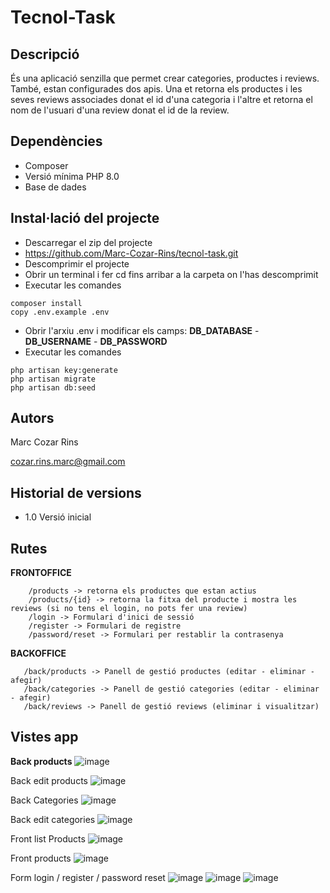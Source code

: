 # Tecnol-Task
 

## Descripció
És una aplicació senzilla que permet crear categories, productes i reviews.
També, estan configurades dos apis. 
Una et retorna els productes i les seves reviews associades donat el id d'una categoria i l'altre et retorna el nom de l'usuari d'una review donat el id de la review.

## Dependències
- Composer
- Versió mínima PHP 8.0
- Base de dades

## Instal·lació del projecte

- Descarregar el zip del projecte
- https://github.com/Marc-Cozar-Rins/tecnol-task.git
- Descomprimir el projecte
- Obrir un terminal i fer cd fins arribar a la carpeta on l'has descomprimit
- Executar les comandes
```
composer install
copy .env.example .env
```
- Obrir l'arxiu .env i modificar els camps: **DB_DATABASE** - **DB_USERNAME** - **DB_PASSWORD**
- Executar les comandes
```
php artisan key:generate
php artisan migrate
php artisan db:seed
```

## Autors
Marc Cozar Rins

cozar.rins.marc@gmail.com


## Historial de versions
- 1.0 Versió inicial

## Rutes
**FRONTOFFICE**
```
    /products -> retorna els productes que estan actius
    /products/{id} -> retorna la fitxa del producte i mostra les reviews (si no tens el login, no pots fer una review)
    /login -> Formulari d'inici de sessió
    /register -> Formulari de registre
    /password/reset -> Formulari per restablir la contrasenya
 ```

**BACKOFFICE**
 ```
    /back/products -> Panell de gestió productes (editar - eliminar - afegir)
    /back/categories -> Panell de gestió categories (editar - eliminar - afegir)
    /back/reviews -> Panell de gestió reviews (eliminar i visualitzar)
```

## Vistes app
**Back products**
![image](https://user-images.githubusercontent.com/100949638/157167518-d3fd141c-98cc-4bcf-81e8-39f173398a33.png)

Back edit products
![image](https://user-images.githubusercontent.com/100949638/157167715-69a3f6df-fc7a-4e0a-9e76-ae3f62d2054a.png)

Back Categories
![image](https://user-images.githubusercontent.com/100949638/157167725-cb98cb7e-63e4-4dd1-8baf-efaa0216c764.png)

Back edit categories
![image](https://user-images.githubusercontent.com/100949638/157167737-827abc50-860a-473d-a536-fa0df5658213.png)


Front list Products
![image](https://user-images.githubusercontent.com/100949638/157167773-f8d20d3e-7b3f-4d84-9359-200aad75ceba.png)

Front products
![image](https://user-images.githubusercontent.com/100949638/157167904-b8eaabdd-2aab-484c-af1b-6e86c96471f4.png)


Form login / register / password reset
![image](https://user-images.githubusercontent.com/100949638/157167933-046e5eb3-d7a4-45f3-94eb-3e8ea84a45f0.png)
![image](https://user-images.githubusercontent.com/100949638/157167950-26cbf434-1356-4128-81f5-eaa6aded94b4.png)
![image](https://user-images.githubusercontent.com/100949638/157167964-aca25133-6f71-4619-9f18-96b4c436f7ec.png)


